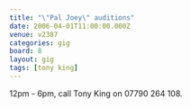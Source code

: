 ```yaml
---
title: "\"Pal Joey\" auditions"
date: 2006-04-01T11:00:00.000Z
venue: v2387
categories: gig
board: 8
layout: gig
tags: [tony king]
---
```

12pm - 6pm, call Tony King on 07790 264 108.